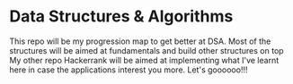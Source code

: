 # Data Structures & Algorithms

This repo will be my progression map to get better at DSA. Most of the 
structures will be aimed at fundamentals and build other structures on top
My other repo Hackerrank will be aimed at implementing what I've learnt here
in case the applications interest you more. Let's goooooo!!!